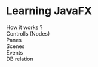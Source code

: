 # Learning JavaFX
How it works ? <br>
Controlls (Nodes) <br>
Panes<br>
Scenes<br>
Events<br>
DB relation<br>

